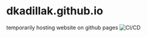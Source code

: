 # dkadillak.github.io
temporarily hosting website on github pages
![CI/CD](https://github.com/dkadillak/dkadillak.github.io/workflows/CI/CD/badge.svg)
